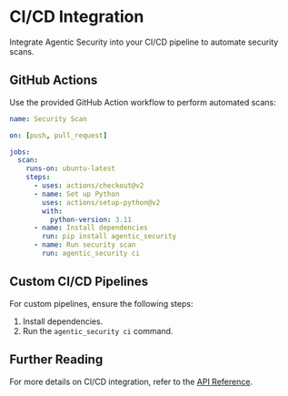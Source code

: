# CI/CD Integration

Integrate Agentic Security into your CI/CD pipeline to automate security scans.

## GitHub Actions

Use the provided GitHub Action workflow to perform automated scans:

```yaml
name: Security Scan

on: [push, pull_request]

jobs:
  scan:
    runs-on: ubuntu-latest
    steps:
      - uses: actions/checkout@v2
      - name: Set up Python
        uses: actions/setup-python@v2
        with:
          python-version: 3.11
      - name: Install dependencies
        run: pip install agentic_security
      - name: Run security scan
        run: agentic_security ci
```

## Custom CI/CD Pipelines

For custom pipelines, ensure the following steps:

1. Install dependencies.
1. Run the `agentic_security ci` command.

## Further Reading

For more details on CI/CD integration, refer to the [API Reference](api_reference.md).
